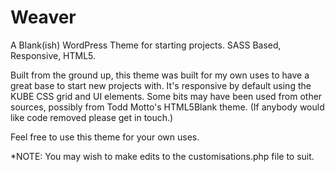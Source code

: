 Weaver
============

A Blank(ish) WordPress Theme for starting projects. SASS Based, Responsive, HTML5.

Built from the ground up, this theme was built for my own uses to have a great base to start new projects with. It's responsive by default using the KUBE CSS grid and UI elements. Some bits may have been used from other sources, possibly from Todd Motto's HTML5Blank theme. (If anybody would like code removed please get in touch.)

Feel free to use this theme for your own uses.

*NOTE: You may wish to make edits to the customisations.php file to suit.
